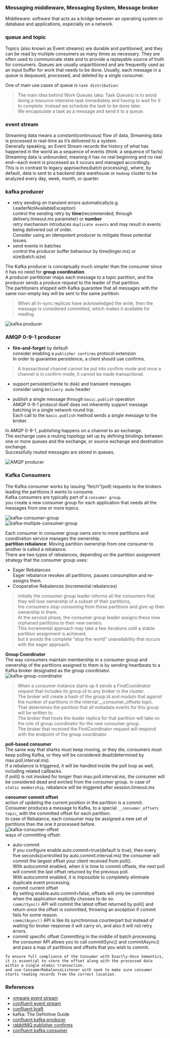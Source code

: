 ### Messaging middleware, Messaging System, Message broker
Middleware: software that acts as a bridge between an operating system or database and applications, especially on a network.

### queue and topic     
Topics (also known as Event streams) are durable and partitioned, and they can be read by multiple consumers as many times as necessary. They are often used to communicate state and to provide a replayable source of truth for consumers.
Queues are usually unpartitioned and are frequently used as an input buffer for work that needs to be done. Usually, each message in a queue is dequeued, processed, and deleted by a single consumer.    

One of main use cases of queue is `task distribution`:    
> The main idea behind Work Queues (aka: Task Queues) is to avoid doing a resource-intensive task immediately and having to wait for it to complete. Instead we schedule the task to be done later.     
> We encapsulate a task as a message and send it to a queue.

### event stream    
Streaming data means a constant(continuous) flow of data,  Streaming data is processed in real-time as it’s delivered to a system.     
Generally speaking, an Event Stream records the history of what has happened in the world as a sequence of events (think: a sequence of facts)     
Streaming data is unbounded, meaning it has no real beginning and no real end—each event is processed as it occurs and managed accordingly.     
This is in contrast to legacy approaches(batch processing), where, by default, data is sent to a backend data warehouse or `Hadoop` cluster to be analyzed every day, week, month, or quarter.    

### kafka producer
- retry sending on transient errors automatically(e.g. LeaderNotAvailableException)    
control the sending retry by **time**(recommended, through delivery.timeout.ms parameter) or **number**    
retry mechanism introduces `duplicate events` and may result in events being delivered out of order.    
Consider using an idempotent producer to mitigate these potential issues.    
- send events in batches    
control the producer buffer behaviour by time(linger.ms) or size(batch.size)

The Kafka producer is conceptually much simpler than the consumer since it has no need for **group coordination**.    
A producer partitioner maps each message to a topic partition, and the producer sends a produce request to the leader of that partition.     
The partitioners shipped with Kafka guarantee that all messages with the same non-empty key will be sent to the same partition.    

> When all in-sync replicas have acknowledged the write, then the message is considered committed, which makes it available for reading.   

![kafka producer](producer.png)    

### AMQP 0-9-1 producer
- **fire-and-forget** by default    
consider enabling a `publisher confirms` protocol extension          
In order to guarantee persistence, a client should use confirms.    
> A transactional channel cannot be put into confirm mode and once a channel is in confirm mode, it cannot be made transactional.

- support persistent(write to disk) and transient messages     
consider using `Delivery mode` header    

- publish a single message through `basic.publish` operation    
AMQP 0-9-1 protocol itself does not inherently support message batching in a single network round trip.      
Each call to the `basic.publish` method sends a single message to the broker.

In AMQP 0-9-1, publishing happens on a channel to an exchange.       
The exchange uses a routing topology set up by defining bindings between one or more queues and the exchange, or source exchange and destination exchange.       
Successfully routed messages are stored in queues.    

![AMQP producer](rabbitmq_amqp_model.png)    

### Kafka Consumers    
The Kafka consumer works by issuing “fetch”(poll) requests to the brokers leading the partitions it wants to consume.    
Kafka consumers are typically part of a `consumer group`.    
you create a new consumer group for each application that needs all the messages from one or more topics.     

![kafka-consumer-group](kafka-consumer-group.png)    
![kafka-multiple-consumer-group](kafka-multiple-consumer-group.png)   

Each consumer in consumer group owns zero to more partitions and coordination service manages the ownership.    
**partition rebalance**: Moving partition ownership from one consumer to another is called a rebalance.    
There are two types of rebalances, depending on the partition assignment strategy that the consumer group uses:    
- Eager Rebalances    
Eager rebalance revokes all partitions, pauses consumption and re-assigns them.     
- Cooperative Rebalances (incremental rebalances)     
> initially the consumer group leader informs all the consumers that they will lose ownership of a subset of their partitions,     
> the consumers stop consuming from these partitions and give up their ownership in them.     
> At the second phase, the consumer group leader assigns these now orphaned partitions to their new owners.      
> This incremental approach may take a few iterations until a stable partition assignment is achieved,     
> but it avoids the complete “stop the world” unavailability that occurs with the eager approach.    

**Group Coordinator**     
The way consumers maintain membership in a consumer group and ownership of the partitions assigned to them is by sending heartbeats to a Kafka broker designated as the group coordinator.    
![kafka-group-coordinator](kafka-group-coordinator.png)
> When a consumer instance starts up it sends a FindCoordinator request that includes its group.id to any broker in the cluster.     
> The broker will create a hash of the group.id and modulo that against the number of partitions in the internal __consumer_offsets topic.      
> That determines the partition that all metadata events for this group will be written to.     
> The broker that hosts the leader replica for that partition will take on the role of group coordinator for the new consumer group.     
> The broker that received the FindCoordinator request will respond with the endpoint of the group coordinator.     

**poll-based consumer**    
The same way that sharks must keep moving, or they die, consumers must keep polling Kafka, or they will be considered dead(determined by max.poll.interval.ms).        
If a rebalance is triggered, it will be handled inside the poll loop as well, including related callbacks.    
if poll() is not invoked for longer than max.poll.interval.ms, the consumer will be considered dead and evicted from the consumer group. 
in case of `static membership`, rebalance will be triggered after session.timeout.ms

**consumer commit offset**    
action of updating the current position in the partition is a commit.    
Consumer produces a message to Kafka, to a special `__consumer_offsets topic`, with the committed offset for each partition.      
In case of Rebalance, each consumer may be assigned a new set of partitions than the one it processed before.   
![kafka-consumer-offset](kafka-consumer-offset-commit.png)    
ways of committing offset:  
- auto-commit    
If you configure enable.auto.commit=true(default is true), then every five seconds(controlled by auto.commit.interval.ms) the consumer will commit the largest offset your client received from poll().   
With autocommit enabled, when it is time to commit offsets, the next poll will commit the last offset returned by the previous poll.   
With autocommit enabled, it is impossible to completely eliminate duplicate event processing.    
- commit current offset    
By setting enable.auto.commit=false, offsets will only be committed when the application explicitly chooses to do so.   
`commitSync()` API will commit the latest offset returned by poll() and return once the offset is committed, throwing an exception if commit fails for some reason.    
`commitAsync()` API is like its synchronous counterpart but instead of waiting for broker response it will carry on, and also it will not retry errors.    
- commit specific offset
Committing in the middle of batch processing.   
the consumer API allows you to call commitSync() and commitAsync() and pass a map of partitions and offsets that you wish to commit.     

```
To ensure full compliance of the Consumer with Exactly-Once Semantics, it is essential to store the offset along with the processed data within a single atomic transaction.    
and use ConsumerRebalanceListener with seek to make sure consumer starts reading records from the correct location.    
```
### References
- [vmware event stream](https://tanzu.vmware.com/event-streaming)
- [confluent event stream](https://developer.confluent.io/patterns/event-stream/event-stream/)
- [confluent kraft](https://developer.confluent.io/learn/kraft/)
- kafka: The Definitive Guide 
- [confluent kafka producer](https://docs.confluent.io/platform/current/clients/producer.html)
- [rabbitMQ publisher confirms](https://www.rabbitmq.com/confirms.html)
- [confluent kafka consumer](https://developer.confluent.io/courses/architecture/consumer-group-protocol/)